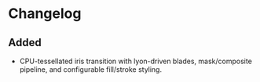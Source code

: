 # Changelog

## Added
- CPU-tessellated iris transition with lyon-driven blades, mask/composite pipeline, and configurable fill/stroke styling.
